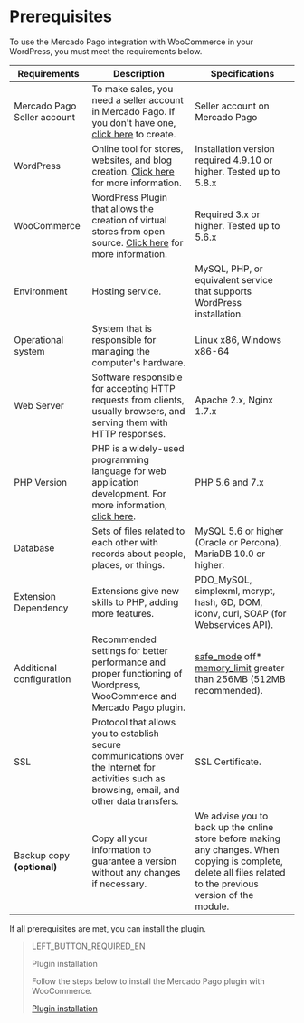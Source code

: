# Prerequisites

To use the Mercado Pago integration with WooCommerce in your WordPress, you must meet the requirements below.

| Requirements | Description | Specifications |
|---|---|---|
| Mercado Pago Seller account | To make sales, you need a seller account in Mercado Pago. If you don't have one, [click here](https://www.mercadopago.com.br/hub/registration/landing) to create. | Seller account on Mercado Pago|
| WordPress | Online tool for stores, websites, and blog creation. [Click here](https://br.wordpress.org/about/) for more information. | Installation version required 4.9.10 or higher. Tested up to 5.8.x |
| WooCommerce | WordPress Plugin that allows the creation of virtual stores from open source. [Click here](https://woocommerce.com/pt-br/woocommerce-features/) for more information. | Required 3.x or higher. Tested up to 5.6.x |
| Environment | Hosting service. | MySQL, PHP, or equivalent service that supports WordPress installation. |
| Operational system | System that is responsible for managing the computer's hardware. | Linux x86, Windows x86-64 |
| Web Server | Software responsible for accepting HTTP requests from clients, usually browsers, and serving them with HTTP responses. | Apache 2.x, Nginx 1.7.x |
| PHP Version | PHP is a widely-used programming language for web application development. For more information, [click here](https://www.php.net/). | PHP 5.6 and 7.x |
| Database | Sets of files related to each other with records about people, places, or things. | MySQL 5.6 or higher (Oracle or Percona), MariaDB 10.0 or higher.|
| Extension Dependency | Extensions give new skills to PHP, adding more features. | PDO_MySQL, simplexml, mcrypt, hash, GD, DOM, iconv, curl, SOAP (for Webservices API). |
| Additional configuration | Recommended settings for better performance and proper functioning of Wordpress, WooCommerce and Mercado Pago plugin. | [safe_mode](https://wordpress.org/plugins/safe-mode/) off* [memory_limit](https://docs.woocommerce.com/document/increasing-the-wordpress-memory-limit/) greater than 256MB (512MB recommended). |
| SSL | Protocol that allows you to establish secure communications over the Internet for activities such as browsing, email, and other data transfers. | SSL Certificate. |
| Backup copy **(optional)**| Copy all your information to guarantee a version without any changes if necessary. | We advise you to back up the online store before making any changes. When copying is complete, delete all files related to the previous version of the module. |

If all prerequisites are met, you can install the plugin.

> LEFT_BUTTON_REQUIRED_EN
>
> Plugin installation
>
> Follow the steps below to install the Mercado Pago plugin with WooCommerce.
>
> [Plugin installation](https://www.mercadopago[FAKER][URL][DOMAIN]/developers/en/guides/plugins/woocommerce/installation)